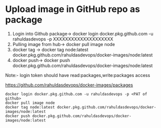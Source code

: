 # Upload image in GitHub repo as package

 1. Login into Github package-> docker login docker.pkg.github.com -u rahuldasdevops -p XXXXXXXXXXXXXXXXXXXX
 2. Pulling image from hub-> docker pull image node
 3. docker tag -> docker tag node:latest docker.pkg.github.com/rahuldasdevops/docker-images/node:latest
 4. docker push-> docker push docker.pkg.github.com/rahuldasdevops/docker-images/node:latest
 
 Note:- login token should have read:packages,write:packages access
 
 https://github.com/rahuldasdevops/docker-images/packages
```
docker login docker.pkg.github.com -u rahuldasdevops -p <PAT of github>
docker pull image node
docker tag node:latest docker.pkg.github.com/rahuldasdevops/docker-images/node:latest
docker push docker.pkg.github.com/rahuldasdevops/docker-images/node:latest
 ```
